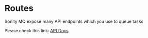 # Routes

Sonity MQ expose many API endpoints which you use to queue tasks

Please check this link: 
[API Docs](/examples/sonity-mq/)
